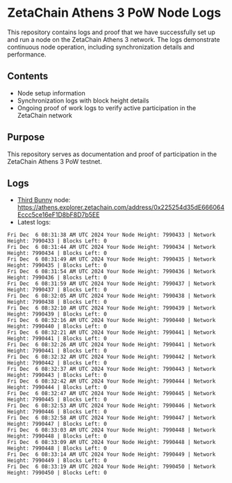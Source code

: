 # ZetaChain Athens 3 PoW Node Logs
This repository contains logs and proof that we have successfully set up and run a node on the ZetaChain Athens 3 network. The logs demonstrate continuous node operation, including synchronization details and performance.

## Contents
- Node setup information
- Synchronization logs with block height details
- Ongoing proof of work logs to verify active participation in the ZetaChain network

## Purpose
This repository serves as documentation and proof of participation in the ZetaChain Athens 3 PoW testnet.

## Logs

- [Third Bunny](https://thirdbunny.xyz/) node: https://athens.explorer.zetachain.com/address/0x225254d35dE666064Eccc5ce16eF1D8bF8D7b5EE
- Latest logs:
```
Fri Dec  6 08:31:38 AM UTC 2024 Your Node Height: 7990433 | Network Height: 7990433 | Blocks Left: 0
Fri Dec  6 08:31:44 AM UTC 2024 Your Node Height: 7990434 | Network Height: 7990434 | Blocks Left: 0
Fri Dec  6 08:31:49 AM UTC 2024 Your Node Height: 7990435 | Network Height: 7990435 | Blocks Left: 0
Fri Dec  6 08:31:54 AM UTC 2024 Your Node Height: 7990436 | Network Height: 7990436 | Blocks Left: 0
Fri Dec  6 08:31:59 AM UTC 2024 Your Node Height: 7990437 | Network Height: 7990437 | Blocks Left: 0
Fri Dec  6 08:32:05 AM UTC 2024 Your Node Height: 7990438 | Network Height: 7990438 | Blocks Left: 0
Fri Dec  6 08:32:10 AM UTC 2024 Your Node Height: 7990439 | Network Height: 7990439 | Blocks Left: 0
Fri Dec  6 08:32:16 AM UTC 2024 Your Node Height: 7990440 | Network Height: 7990440 | Blocks Left: 0
Fri Dec  6 08:32:21 AM UTC 2024 Your Node Height: 7990441 | Network Height: 7990441 | Blocks Left: 0
Fri Dec  6 08:32:26 AM UTC 2024 Your Node Height: 7990441 | Network Height: 7990441 | Blocks Left: 0
Fri Dec  6 08:32:32 AM UTC 2024 Your Node Height: 7990442 | Network Height: 7990442 | Blocks Left: 0
Fri Dec  6 08:32:37 AM UTC 2024 Your Node Height: 7990443 | Network Height: 7990443 | Blocks Left: 0
Fri Dec  6 08:32:42 AM UTC 2024 Your Node Height: 7990444 | Network Height: 7990444 | Blocks Left: 0
Fri Dec  6 08:32:47 AM UTC 2024 Your Node Height: 7990445 | Network Height: 7990445 | Blocks Left: 0
Fri Dec  6 08:32:53 AM UTC 2024 Your Node Height: 7990446 | Network Height: 7990446 | Blocks Left: 0
Fri Dec  6 08:32:58 AM UTC 2024 Your Node Height: 7990447 | Network Height: 7990447 | Blocks Left: 0
Fri Dec  6 08:33:03 AM UTC 2024 Your Node Height: 7990448 | Network Height: 7990448 | Blocks Left: 0
Fri Dec  6 08:33:09 AM UTC 2024 Your Node Height: 7990448 | Network Height: 7990448 | Blocks Left: 0
Fri Dec  6 08:33:14 AM UTC 2024 Your Node Height: 7990449 | Network Height: 7990449 | Blocks Left: 0
Fri Dec  6 08:33:19 AM UTC 2024 Your Node Height: 7990450 | Network Height: 7990450 | Blocks Left: 0
```
